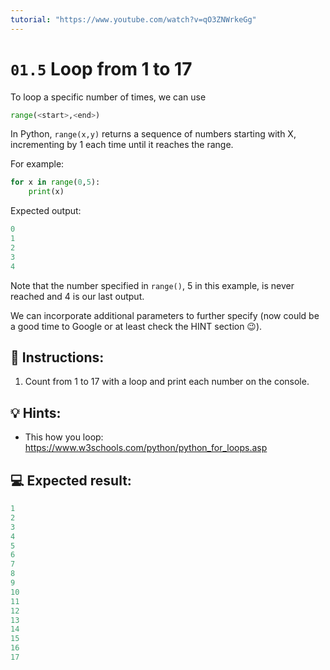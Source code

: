 ```yaml
---
tutorial: "https://www.youtube.com/watch?v=qO3ZNWrkeGg"
---
```


# `01.5` Loop from 1 to 17

To loop a specific number of times, we can use 

```py
range(<start>,<end>)
```

In Python, `range(x,y)` returns a sequence of numbers starting with X, incrementing by 1 each time until it reaches the range. 

For example:

```python
for x in range(0,5):
    print(x)
```

Expected output:
```py
0
1
2
3
4
```

Note that the number specified in `range()`, 5 in this example, is never reached and 4 is our last output. 

We can incorporate additional parameters to further specify (now could be a good time to Google or at least check the HINT section 😉).

## 📝 Instructions:

1. Count from 1 to 17 with a loop and print each number on the console.

## 💡 Hints:

- This how you loop: https://www.w3schools.com/python/python_for_loops.asp

## 💻 Expected result:

```py
1
2
3
4
5
6
7
8
9
10
11
12
13
14
15
16
17
```
